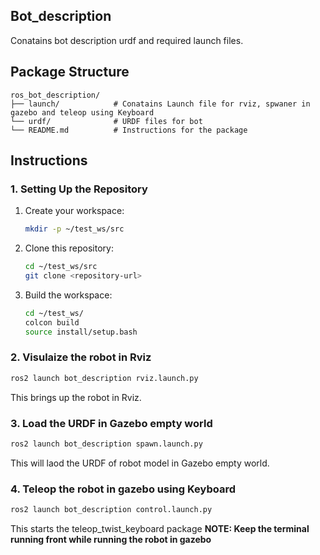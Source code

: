 ## Bot_description
Conatains bot description urdf and required launch files.

## Package Structure

```
ros_bot_description/
├── launch/            # Conatains Launch file for rviz, spwaner in gazebo and teleop using Keyboard
└── urdf/              # URDF files for bot
└── README.md          # Instructions for the package
```


## Instructions

### 1. Setting Up the Repository
1. Create your workspace:
    ```bash
    mkdir -p ~/test_ws/src
    ```
2. Clone this repository:
   ```bash
   cd ~/test_ws/src
   git clone <repository-url>
   ```
2. Build the workspace:
   ```bash
   cd ~/test_ws/
   colcon build
   source install/setup.bash
   ```

### 2. Visulaize the robot in Rviz
   ```bash
   ros2 launch bot_description rviz.launch.py
   ```
   This brings up the robot in Rviz.

### 3. Load the URDF in Gazebo empty world
   ```bash
   ros2 launch bot_description spawn.launch.py
   ```
   This will laod the URDF of robot model in Gazebo empty world.

### 4. Teleop the robot in gazebo using Keyboard
   ```bash
   ros2 launch bot_description control.launch.py
   ```
   This starts the teleop_twist_keyboard package 
    **NOTE: Keep the terminal running front while running the robot in gazebo**
